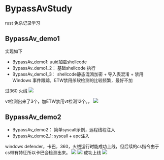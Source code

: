 # BypassAvStudy
rust 免杀记录学习

## BypassAv_demo1
实现如下
- BypassAv_demo1:
  uuid加载shellcode
- BypassAv_demo1_2：
  基础shellcode 执行
- BypassAv_demo1_3：
  shellcode静态混淆加密 + 导入表混淆 + 禁用 Windows 事件跟踪，ETW禁用杀软检测的比较频繁，最好不加

过360 火绒
![](https://github.com/haoami/BypassAvStudy/blob/a86bc31ebeb671d32464f5955f2ab0b607e0e3eb/png/1.png)

vt检测出来了3个，加ETW禁用vt检测12个。。
![](https://github.com/haoami/BypassAvStudy/blob/a86bc31ebeb671d32464f5955f2ab0b607e0e3eb/png/2.png)

## BypassAv_demo2

- BypassAv_demo2：
  简单syscall示例，远程线程注入 
- BypassAv_demo2_1:
  syscall + apc注入
  
 windows defender，卡巴，360，火绒运行时能成功上线，但后续的cs指令由于cs带有特征所以卡巴会检测出来。
![](http://39.107.239.30:3000/uploads/0173f9c0-8737-4ac0-bb07-d3c8c9becacf.png)
![](http://39.107.239.30:3000/uploads/d55bffc8-a68a-436e-b3a0-f7d23cecdab5.png)
成功上线
![](http://39.107.239.30:3000/uploads/f853a30b-eeae-47d3-9d54-8adb3ccaf62b.png)
